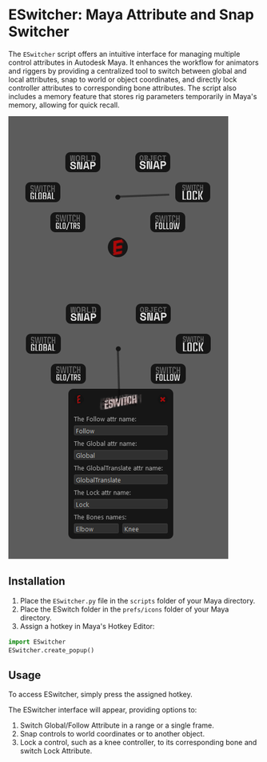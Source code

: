 # ESwitcher: Maya Attribute and Snap Switcher

The `ESwitcher` script offers an intuitive interface for managing multiple control attributes in Autodesk Maya. It enhances the workflow for animators and riggers by providing a centralized tool to switch between global and local attributes, snap to world or object coordinates, and directly lock controller attributes to corresponding bone attributes. The script also includes a memory feature that stores rig parameters temporarily in Maya's memory, allowing for quick recall.

![ESwitcher Window](/ESwitcher.png)

## Installation

1. Place the `ESwitcher.py` file in the `scripts` folder of your Maya directory.
2. Place the ESwitch folder in the `prefs/icons` folder of your Maya directory.
3. Assign a hotkey in Maya's Hotkey Editor:

```python
import ESwitcher
ESwitcher.create_popup()
```

## Usage

To access ESwitcher, simply press the assigned hotkey.

The ESwitcher interface will appear, providing options to:

1. Switch Global/Follow Attribute in a range or a single frame.
2. Snap controls to world coordinates or to another object.
3. Lock a control, such as a knee controller, to its corresponding bone and switch Lock Attribute.
